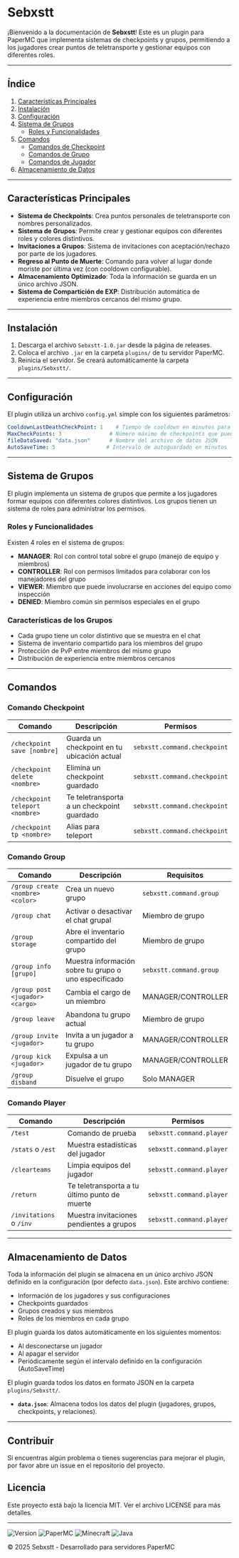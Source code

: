 # Sebxstt

¡Bienvenido a la documentación de **Sebxstt**! Este es un plugin para PaperMC que implementa sistemas de checkpoints y grupos, permitiendo a los jugadores crear puntos de teletransporte y gestionar equipos con diferentes roles.

---

## Índice

1. [Características Principales](#características-principales)
2. [Instalación](#instalación)
3. [Configuración](#configuración)
4. [Sistema de Grupos](#sistema-de-grupos)
   - [Roles y Funcionalidades](#roles-y-funcionalidades)
5. [Comandos](#comandos)
   - [Comandos de Checkpoint](#comandos-de-checkpoint)
   - [Comandos de Grupo](#comandos-de-grupo)
   - [Comandos de Jugador](#comandos-de-jugador)
6. [Almacenamiento de Datos](#almacenamiento-de-datos)

---

## Características Principales

- **Sistema de Checkpoints**: Crea puntos personales de teletransporte con nombres personalizados.
- **Sistema de Grupos**: Permite crear y gestionar equipos con diferentes roles y colores distintivos.
- **Invitaciones a Grupos**: Sistema de invitaciones con aceptación/rechazo por parte de los jugadores.
- **Regreso al Punto de Muerte**: Comando para volver al lugar donde moriste por última vez (con cooldown configurable).
- **Almacenamiento Optimizado**: Toda la información se guarda en un único archivo JSON.
- **Sistema de Compartición de EXP**: Distribución automática de experiencia entre miembros cercanos del mismo grupo.

---

## Instalación

1. Descarga el archivo `Sebxstt-1.0.jar` desde la página de releases.
2. Coloca el archivo `.jar` en la carpeta `plugins/` de tu servidor PaperMC.
3. Reinicia el servidor. Se creará automáticamente la carpeta `plugins/Sebxstt/`.

---

## Configuración

El plugin utiliza un archivo `config.yml` simple con los siguientes parámetros:
```yaml
CooldownLastDeathCheckPoint: 1    # Tiempo de cooldown en minutos para el comando de retorno al último punto de muerte
MaxCheckPoints: 3               # Número máximo de checkpoints que puede tener un jugador
fileDataSaved: "data.json"      # Nombre del archivo de datos JSON
AutoSaveTime: 5                # Intervalo de autoguardado en minutos
```

---

## Sistema de Grupos

El plugin implementa un sistema de grupos que permite a los jugadores formar equipos con diferentes colores distintivos. Los grupos tienen un sistema de roles para administrar los permisos.

### Roles y Funcionalidades

Existen 4 roles en el sistema de grupos:

- **MANAGER**: Rol con control total sobre el grupo (manejo de equipo y miembros)
- **CONTROLLER**: Rol con permisos limitados para colaborar con los manejadores del grupo
- **VIEWER**: Miembro que puede involucrarse en acciones del equipo como inspección
- **DENIED**: Miembro común sin permisos especiales en el grupo

### Características de los Grupos

- Cada grupo tiene un color distintivo que se muestra en el chat
- Sistema de inventario compartido para los miembros del grupo
- Protección de PvP entre miembros del mismo grupo
- Distribución de experiencia entre miembros cercanos

---

## Comandos

### Comando Checkpoint

| Comando | Descripción | Permisos |
|---------|-------------|----------|
| `/checkpoint save [nombre]` | Guarda un checkpoint en tu ubicación actual | `sebxstt.command.checkpoint` |
| `/checkpoint delete <nombre>` | Elimina un checkpoint guardado | `sebxstt.command.checkpoint` |
| `/checkpoint teleport <nombre>` | Te teletransporta a un checkpoint guardado | `sebxstt.command.checkpoint` |
| `/checkpoint tp <nombre>` | Alias para teleport | `sebxstt.command.checkpoint` |

### Comando Group

| Comando                       | Descripción                         | Requisitos |
|-------------------------------|-------------------------------------|------------|
| `/group create <nombre> <color>` | Crea un nuevo grupo                 | `sebxstt.command.group` |
| `/group chat`                 | Activar o desactivar el chat grupal | Miembro de grupo |
| `/group storage`              | Abre el inventario compartido del grupo | Miembro de grupo |
| `/group info [grupo]`         | Muestra información sobre tu grupo o uno especificado | `sebxstt.command.group` |
| `/group post <jugador> <cargo>` | Cambia el cargo de un miembro       | MANAGER/CONTROLLER |
| `/group leave`                | Abandona tu grupo actual            | Miembro de grupo |
| `/group invite <jugador>`     | Invita a un jugador a tu grupo      | MANAGER/CONTROLLER |
| `/group kick <jugador>`       | Expulsa a un jugador de tu grupo    | MANAGER/CONTROLLER |
| `/group disband`              | Disuelve el grupo                   | Solo MANAGER |

### Comando Player

| Comando | Descripción | Permisos |
|---------|-------------|----------|
| `/test` | Comando de prueba | `sebxstt.command.player` |
| `/stats` o `/est` | Muestra estadísticas del jugador | `sebxstt.command.player` |
| `/clearteams` | Limpia equipos del jugador | `sebxstt.command.player` |
| `/return` | Te teletransporta a tu último punto de muerte | `sebxstt.command.player` |
| `/invitations` o `/inv` | Muestra invitaciones pendientes a grupos | `sebxstt.command.player` |

---

## Almacenamiento de Datos

Toda la información del plugin se almacena en un único archivo JSON definido en la configuración (por defecto `data.json`). Este archivo contiene:

- Información de los jugadores y sus configuraciones
- Checkpoints guardados
- Grupos creados y sus miembros
- Roles de los miembros en cada grupo

El plugin guarda los datos automáticamente en los siguientes momentos:

- Al desconectarse un jugador
- Al apagar el servidor
- Periódicamente según el intervalo definido en la configuración (AutoSaveTime)

El plugin guarda todos los datos en formato JSON en la carpeta `plugins/Sebxstt/`.

- **`data.json`**: Almacena todos los datos del plugin (jugadores, grupos, checkpoints, y relaciones).

---

## Contribuir

Si encuentras algún problema o tienes sugerencias para mejorar el plugin, por favor abre un issue en el repositorio del proyecto.

## Licencia

Este proyecto está bajo la licencia MIT. Ver el archivo LICENSE para más detalles.

---

![Version](https://img.shields.io/badge/version-1.0.0-blue.svg)
![PaperMC](https://img.shields.io/badge/API-PaperMC-yellow.svg)
![Minecraft](https://img.shields.io/badge/Minecraft-1.21.4-green.svg)
![Java](https://img.shields.io/badge/Java-21-red.svg)

&copy; 2025 Sebxstt - Desarrollado para servidores PaperMC
